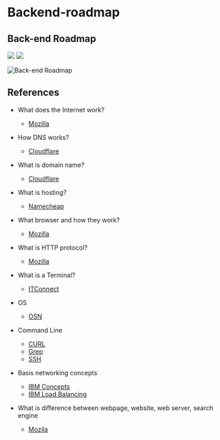 # Backend-roadmap

## Back-end Roadmap 

[![](https://img.shields.io/badge/-Download%20PDF%20-0a0a0a.svg?style=flat&colorA=0a0a0a)](https://gum.co/backend-roadmap) [![](https://img.shields.io/badge/-Shareable%20Link%20-0a0a0a.svg?style=flat&colorA=0a0a0a)](https://roadmap.sh/backend)

![Back-end Roadmap](https://github.com/phanhuyanh/developer-roadmap/blob/master/img/backend.png?year-2021-2)

## References

- What does the Internet work?
  - [Mozilla](https://developer.mozilla.org/en-US/docs/Learn/Common_questions/How_does_the_Internet_work)
  
- How DNS works?
  - [Cloudflare](https://www.cloudflare.com/learning/dns/what-is-dns/)
  
- What is domain name?
  - [Cloudflare](https://www.cloudflare.com/learning/dns/glossary/what-is-a-domain-name/)

- What is hosting?
  - [Namecheap](https://www.namecheap.com/hosting/what-is-web-hosting-definition/)

- What browser and how they work?
  - [Mozilla](https://www.mozilla.org/en-US/firefox/browsers/what-is-a-browser/)

- What is HTTP protocol?
  - [Mozilla](https://developer.mozilla.org/en-US/docs/Web/HTTP/Overview)

- What is a Terminal?
  - [ITConnect](https://itconnect.uw.edu/learn/workshops/online-tutorials/web-publishing/what-is-a-terminal/)

- OS
  - [OSN](https://applied-programming.github.io/Operating-Systems-Notes/)

- Command Line
  - [CURL](https://www.geeksforgeeks.org/curl-command-in-linux-with-examples/)
  - [Grep](https://phoenixnap.com/kb/grep-command-linux-unix-examples)
  - [SSH](https://phoenixnap.com/kb/ssh-to-connect-to-remote-server-linux-or-windows)

- Basis networking concepts
  - [IBM Concepts](https://www.ibm.com/cloud/learn/networking-a-complete-guide)
  - [IBM Load Balancing](https://www.ibm.com/cloud/learn/load-balancing)
 
- What is difference between webpage, website, web server, search engine
  - [Mozila](https://developer.mozilla.org/en-US/docs/Learn/Common_questions/Pages_sites_servers_and_search_engines)
